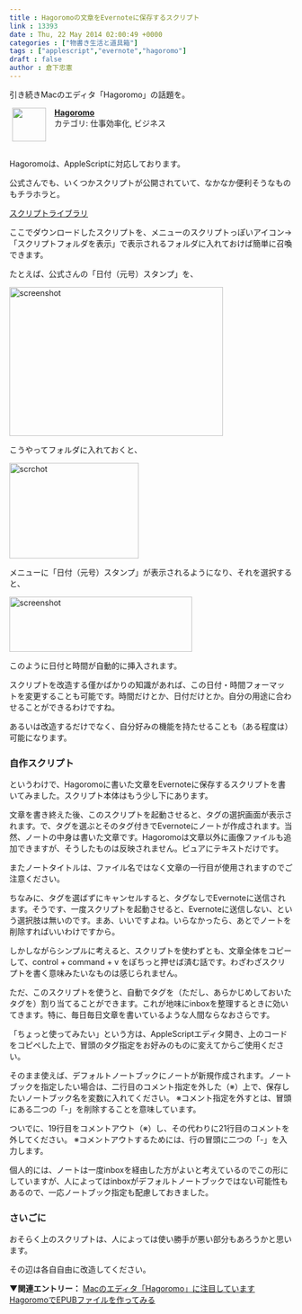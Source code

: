 ```yaml
---
title : Hagoromoの文章をEvernoteに保存するスクリプト
link : 13393
date : Thu, 22 May 2014 02:00:49 +0000
categories : ["物書き生活と道具箱"]
tags : ["applescript","evernote","hagoromo"]
draft : false
author : 倉下忠憲
---
```


引き続きMacのエディタ「Hagoromo」の話題を。

<span class="appIcon"><img class="appIconImg" height="60" src="http://a3.mzstatic.com/us/r30/Purple6/v4/16/69/7d/16697da8-bb23-8206-01df-99dbb9dc5b83/hagoromoApp.60x60-50.png" style="float:left;margin: 0px 15px 15px 5px;"></span><span class="appName"><strong><a href="https://itunes.apple.com/jp/app/hagoromo/id865949654?mt=12&uo=4&at=11l4y8" target="itunes_store">Hagoromo</a></strong></span><br><span class="appCategory">カテゴリ: 仕事効率化, ビジネス</span><br><span class="badgeS" style="display:inline-block; margin:6px"><a href="https://itunes.apple.com/jp/app/hagoromo/id865949654?mt=12&uo=4&at=11l4y8" target="itunes_store" style="display:inline-block;overflow:hidden;background:url(http://linkmaker.itunes.apple.com/htmlResources/assets//images/web/linkmaker/badge_macappstore-sm.png) no-repeat;width:81px;height:15px;"></a></span><br style="clear:both;">

Hagoromoは、AppleScriptに対応しております。

公式さんでも、いくつかスクリプトが公開されていて、なかなか便利そうなものもチラホラと。

<a href="http://www.artman21.com/jp/hagoromo/scripts.html" target="_blank">スクリプトライブラリ</a>

ここでダウンロードしたスクリプトを、メニューのスクリプトっぽいアイコン→「スクリプトフォルダを表示」で表示されるフォルダに入れておけば簡単に召喚できます。

たとえば、公式さんの「日付（元号）スタンプ」を、

<a href="https://rashita.net/blog/wp-content/uploads/2014/05/screenshot23.png"><img src="https://rashita.net/blog/wp-content/uploads/2014/05/screenshot23.png" alt="screenshot" width="380" height="265" class="alignnone size-full wp-image-13394" /></a>

こうやってフォルダに入れておくと、

<a href="https://rashita.net/blog/wp-content/uploads/2014/05/scrchot.png"><img src="https://rashita.net/blog/wp-content/uploads/2014/05/scrchot.png" alt="scrchot" width="230" height="170" class="alignnone size-large wp-image-13396" /></a>

メニューに「日付（元号）スタンプ」が表示されるようになり、それを選択すると、

<a href="https://rashita.net/blog/wp-content/uploads/2014/05/screenshot24.png"><img src="https://rashita.net/blog/wp-content/uploads/2014/05/screenshot24.png" alt="screenshot" width="325" height="98" class="alignnone size-large wp-image-13395" /></a>

このように日付と時間が自動的に挿入されます。

スクリプトを改造する僅かばかりの知識があれば、この日付・時間フォーマットを変更することも可能です。時間だけとか、日付だけとか。自分の用途に合わせることができるわけですね。

あるいは改造するだけでなく、自分好みの機能を持たせることも（ある程度は）可能になります。

<H3>自作スクリプト</H3>

というわけで、Hagoromoに書いた文章をEvernoteに保存するスクリプトを書いてみました。スクリプト本体はもう少し下にあります。

文章を書き終えた後、このスクリプトを起動させると、タグの選択画面が表示されます。で、タグを選ぶとそのタグ付きでEvernoteにノートが作成されます。当然、ノートの中身は書いた文章です。Hagoromoは文章以外に画像ファイルも追加できますが、そうしたものは反映されません。ピュアにテキストだけです。

またノートタイトルは、ファイル名ではなく文章の一行目が使用されますのでご注意ください。

ちなみに、タグを選ばずにキャンセルすると、タグなしでEvernoteに送信されます。そうです、一度スクリプトを起動させると、Evernoteに送信しない、という選択肢は無いのです。まあ、いいですよね。いらなかったら、あとでノートを削除すればいいわけですから。

しかしながらシンプルに考えると、スクリプトを使わずとも、文章全体をコピーして、control + command + v をぽちっと押せば済む話です。わざわざスクリプトを書く意味みたいなものは感じられません。

ただ、このスクリプトを使うと、自動でタグを（ただし、あらかじめしておいたタグを）割り当てることができます。これが地味にinboxを整理するときに効いてきます。特に、毎日毎日文章を書いているような人間ならなおさらです。

<script src="https://gist.github.com/rashita/fc09cb6fa78dc2422b45.js"></script>

「ちょっと使ってみたい」という方は、AppleScriptエディタ開き、上のコードをコピペした上で、冒頭のタグ指定をお好みのものに変えてからご使用ください。

そのまま使えば、デフォルトノートブックにノートが新規作成されます。ノートブックを指定したい場合は、二行目のコメント指定を外した（※）上で、保存したいノートブック名を変数に入れてください。
※コメント指定を外すとは、冒頭にある二つの「-」を削除することを意味しています。

ついでに、19行目をコメントアウト（※）し、その代わりに21行目のコメントを外してください。
※コメントアウトするためには、行の冒頭に二つの「-」を入力します。

個人的には、ノートは一度inboxを経由した方がよいと考えているのでこの形にしていますが、人によってはinboxがデフォルトノートブックではない可能性もあるので、一応ノートブック指定も配慮しておきました。

<H3>さいごに</H3>

おそらく上のスクリプトは、人によっては使い勝手が悪い部分もあろうかと思います。

その辺は各自自由に改造してください。

<strong>▼関連エントリー：</strong>
<a href="https://rashita.net/blog/?p=13330" target="_blank">Macのエディタ「Hagoromo」に注目しています</a>
<a href="https://rashita.net/blog/?p=13372" target="_blank">HagoromoでEPUBファイルを作ってみる</a>